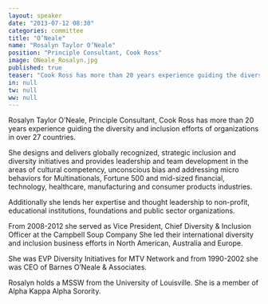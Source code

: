 ```yaml
---
layout: speaker
date: "2013-07-12 08:30"
categories: committee
title: "O’Neale"
name: "Rosalyn Taylor O’Neale"
position: "Principle Consultant, Cook Ross"
image: ONeale_Rosalyn.jpg
published: true
teaser: "Cook Ross has more than 20 years experience guiding the diversity and inclusion efforts of organizations in over 27 countries."
in: null
tw: null
ww: null
---
```


Rosalyn Taylor O’Neale, Principle Consultant, Cook Ross has more than 20 years experience guiding the diversity and inclusion efforts of organizations in over 27 countries.
 
She designs and delivers globally recognized, strategic inclusion and diversity initiatives and provides leadership and team development in the areas of cultural competency, unconscious bias and addressing micro behaviors for Multinationals, Fortune 500 and mid-sized financial, technology, healthcare, manufacturing and consumer products industries.
 
Additionally she lends her expertise and thought leadership to non-profit, educational institutions, foundations and public sector organizations.
 
From 2008-2012 she served as Vice President, Chief Diversity & Inclusion Officer at the Campbell Soup Company She led their international diversity and inclusion business efforts in North American, Australia and Europe.
 
She was EVP Diversity Initiatives for MTV Network and from 1990-2002 she was CEO of Barnes O’Neale & Associates.
 
Rosalyn holds a MSSW from the University of Louisville. She is a member of Alpha Kappa Alpha Sorority.

